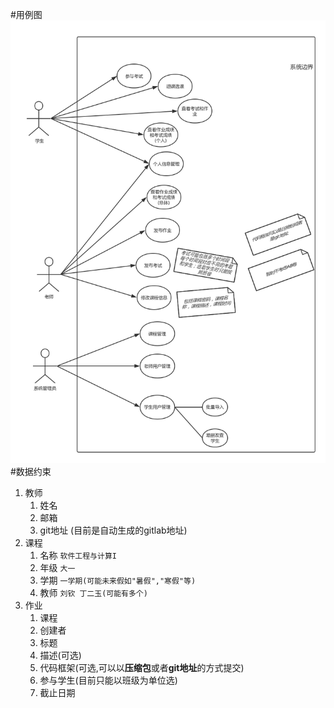 #用例图
![](/UseCaseDiagram.png)
#数据约束
1. 教师
    1. 姓名 
    2. 邮箱
    3. git地址 (目前是自动生成的gitlab地址)
2. 课程
    1. 名称 `软件工程与计算I`
    2. 年级 `大一`
    3. 学期 `一学期(可能未来假如"暑假","寒假"等)`
    4. 教师 `刘钦 丁二玉(可能有多个)`
3. 作业
    1. 课程
    2. 创建者
    3. 标题
    4. 描述(可选)
    5. 代码框架(可选,可以以**压缩包**或者**git地址**的方式提交)
    6. 参与学生(目前只能以班级为单位选)
    7. 截止日期